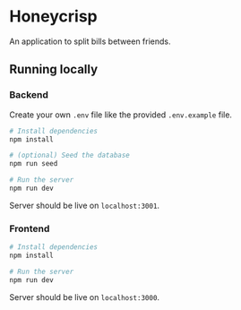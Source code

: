 # Honeycrisp

An application to split bills between friends.

## Running locally

### Backend

Create your own `.env` file like the provided `.env.example` file.

```bash
# Install dependencies
npm install

# (optional) Seed the database
npm run seed

# Run the server
npm run dev
```

Server should be live on `localhost:3001`.

### Frontend

```bash
# Install dependencies
npm install

# Run the server
npm run dev
```

Server should be live on `localhost:3000`.
